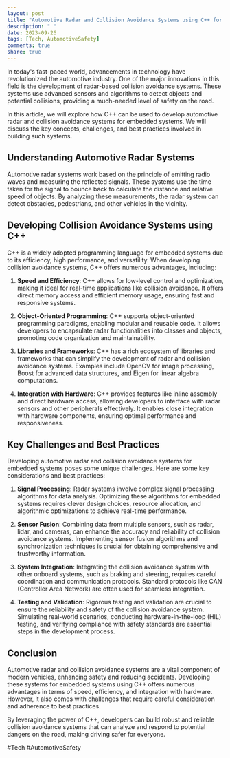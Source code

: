 ```yaml
---
layout: post
title: "Automotive Radar and Collision Avoidance Systems using C++ for Embedded Systems"
description: " "
date: 2023-09-26
tags: [Tech, AutomotiveSafety]
comments: true
share: true
---
```


In today's fast-paced world, advancements in technology have revolutionized the automotive industry. One of the major innovations in this field is the development of radar-based collision avoidance systems. These systems use advanced sensors and algorithms to detect objects and potential collisions, providing a much-needed level of safety on the road.

In this article, we will explore how C++ can be used to develop automotive radar and collision avoidance systems for embedded systems. We will discuss the key concepts, challenges, and best practices involved in building such systems.

## Understanding Automotive Radar Systems
Automotive radar systems work based on the principle of emitting radio waves and measuring the reflected signals. These systems use the time taken for the signal to bounce back to calculate the distance and relative speed of objects. By analyzing these measurements, the radar system can detect obstacles, pedestrians, and other vehicles in the vicinity.

## Developing Collision Avoidance Systems using C++
C++ is a widely adopted programming language for embedded systems due to its efficiency, high performance, and versatility. When developing collision avoidance systems, C++ offers numerous advantages, including:

1. **Speed and Efficiency**: C++ allows for low-level control and optimization, making it ideal for real-time applications like collision avoidance. It offers direct memory access and efficient memory usage, ensuring fast and responsive systems.

2. **Object-Oriented Programming**: C++ supports object-oriented programming paradigms, enabling modular and reusable code. It allows developers to encapsulate radar functionalities into classes and objects, promoting code organization and maintainability.

3. **Libraries and Frameworks**: C++ has a rich ecosystem of libraries and frameworks that can simplify the development of radar and collision avoidance systems. Examples include OpenCV for image processing, Boost for advanced data structures, and Eigen for linear algebra computations.

4. **Integration with Hardware**: C++ provides features like inline assembly and direct hardware access, allowing developers to interface with radar sensors and other peripherals effectively. It enables close integration with hardware components, ensuring optimal performance and responsiveness.

## Key Challenges and Best Practices
Developing automotive radar and collision avoidance systems for embedded systems poses some unique challenges. Here are some key considerations and best practices:

1. **Signal Processing**: Radar systems involve complex signal processing algorithms for data analysis. Optimizing these algorithms for embedded systems requires clever design choices, resource allocation, and algorithmic optimizations to achieve real-time performance.

2. **Sensor Fusion**: Combining data from multiple sensors, such as radar, lidar, and cameras, can enhance the accuracy and reliability of collision avoidance systems. Implementing sensor fusion algorithms and synchronization techniques is crucial for obtaining comprehensive and trustworthy information.

3. **System Integration**: Integrating the collision avoidance system with other onboard systems, such as braking and steering, requires careful coordination and communication protocols. Standard protocols like CAN (Controller Area Network) are often used for seamless integration.

4. **Testing and Validation**: Rigorous testing and validation are crucial to ensure the reliability and safety of the collision avoidance system. Simulating real-world scenarios, conducting hardware-in-the-loop (HIL) testing, and verifying compliance with safety standards are essential steps in the development process.

## Conclusion
Automotive radar and collision avoidance systems are a vital component of modern vehicles, enhancing safety and reducing accidents. Developing these systems for embedded systems using C++ offers numerous advantages in terms of speed, efficiency, and integration with hardware. However, it also comes with challenges that require careful consideration and adherence to best practices.

By leveraging the power of C++, developers can build robust and reliable collision avoidance systems that can analyze and respond to potential dangers on the road, making driving safer for everyone.

#Tech #AutomotiveSafety